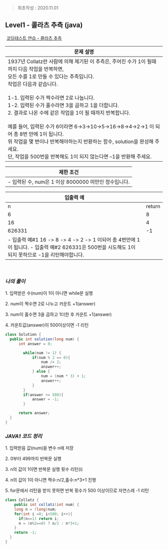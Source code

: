 > 최초작성 : 2020.11.01

## **Level1 - 콜라츠 추측 (java)**

 [코딩테스트 연습 - 콜라츠 추측](https://programmers.co.kr/learn/courses/30/lessons/12943)

| **문제 설명** |
| --- |
| 1937년 Collatz란 사람에 의해 제기된 이 추측은, 주어진 수가 1이 될때까지 다음 작업을 반복하면,<br>모든 수를 1로 만들 수 있다는 추측입니다.<br>작업은 다음과 같습니다.<br><br>1-1. 입력된 수가 짝수라면 2로 나눕니다.<br>1-2. 입력된 수가 홀수라면 3을 곱하고 1을 더합니다.<br>2. 결과로 나온 수에 같은 작업을 1이 될 때까지 반복합니다.<br><br>예를 들어, 입력된 수가 6이라면 6→3→10→5→16→8→4→2→1 이 되어 총 8번 만에 1이 됩니다.<br>위 작업을 몇 번이나 반복해야하는지 반환하는 함수, solution을 완성해 주세요.<br>단, 작업을 500번을 반복해도 1이 되지 않는다면 –1을 반환해 주세요. |

| **제한 조건** |
| --- |
|   -   입력된 수, num은 1 이상 8000000 미만인 정수입니다.   |

| **​입출력 예**    |  |
| --- | --- |
| n | return |
| 6 | 8 |
| 16 | 4 |
| 626331 | \-1 |
|   -   입출력 예#1       16 -> 8 -> 4 -> 2 -> 1 이되어 총 4번만에 1이 됩니다. -   입출력 예#2       626331은 500번을 시도해도 1이 되지 못하므로 -1을 리턴해야합니다.   |  |

​

### _**나의 풀이**_

1\. 입력받은 수(num)이 1이 아니면 while문 실행

2\. num이 짝수면 2로 나누고 카운트 +1(answer)

3\. num이 홀수면 3을 곱하고 1더한 후 카운트 +1(answer)

4\. 카운트값(answer)이 500이상이면 -1 리턴

```java
class Solution {
  public int solution(long num) {
      int answer = 0;

        while(num != 1) {
            if(num % 2 == 0){
                num /= 2;
                answer++;
            } else {
                num = (num * 3) + 1;
                answer++;
            }
        }
        if(answer >= 500){
            answer = -1;
        }

      return answer;
  }
}
```

### _**JAVA1 코드 정리**_

1\. 입력받음 값(num)을 변수 n에 저장

2\. 0부터 499까지 반복문 실행

3\. n의 값이 1이면 반복문 실행 횟수 리턴(i)

4\. n의 값이 1이 아니면 짝수:n/2,홀수:n\*3+1 진행

5\. for문에서 리턴을 받지 못하면 반복 횟수가 500 이상이므로 자연스레 -1 리턴

```java
class Collatz {
    public int collatz(int num) {
    long n = (long)num;
    for(int i =0; i<500; i++){      
      if(n==1) return i;
      n = (n%2==0) ? n/2 : n*3+1;            
    }
    return -1;
  }
}
```